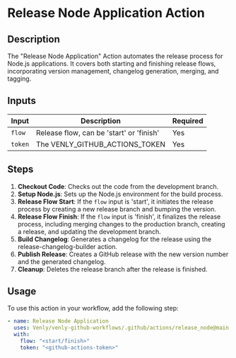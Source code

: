 # Release Node Application Action

## Description

The "Release Node Application" Action automates the release process for Node.js applications. It covers both starting and finishing release flows, incorporating version management, changelog generation, merging, and tagging.

## Inputs

| Input       | Description                         | Required |
| ----------- | ----------------------------------- | -------- |
| `flow`      | Release flow, can be 'start' or 'finish' | Yes    |
| `token`     | The VENLY_GITHUB_ACTIONS_TOKEN      | Yes      |

## Steps

1. **Checkout Code**: Checks out the code from the development branch.
2. **Setup Node.js**: Sets up the Node.js environment for the build process.
3. **Release Flow Start**: If the `flow` input is 'start', it initiates the release process by creating a new release branch and bumping the version.
4. **Release Flow Finish**: If the `flow` input is 'finish', it finalizes the release process, including merging changes to the production branch, creating a release, and updating the development branch.
5. **Build Changelog**: Generates a changelog for the release using the release-changelog-builder action.
6. **Publish Release**: Creates a GitHub release with the new version number and the generated changelog.
7. **Cleanup**: Deletes the release branch after the release is finished.

## Usage

To use this action in your workflow, add the following step:

```yaml
- name: Release Node Application
  uses: Venly/venly-github-workflows/.github/actions/release_node@main
  with:
    flow: "<start/finish>"
    token: "<github-actions-token>"
```
